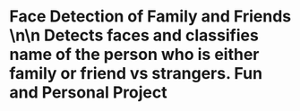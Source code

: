 # Face Detection of Family and Friends \n\n Detects faces and classifies name of the person who is either family or friend vs strangers. Fun and Personal Project 

